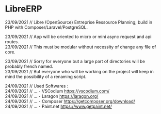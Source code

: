 # LibreERP
23/09/2021 // Libre (OpenSource) Entreprise Ressource Planning, build in PHP with Composer/Laravel/PostgreSQL.

23/09/2021 // App will be oriented to micro or mini async request and api routes.\
23/09/2021 // This must be modular without necessity of change any file of core.

23/09/2021 // Sorry for everyone but a large part of directories will be probably french named.\
23/09/2021 // But everyone who will be working on the project will keep in mind the possibility of a renaming script.

24/09/2021 // Used Softwares :\
24/09/2021 // ... - VSCodium https://vscodium.com/ \
24/09/2021 // ... - Laragon https://laragon.org/ \
24/09/2021 // ... - Composer https://getcomposer.org/download/ \
24/09/2021 // ... - Paint.net https://www.getpaint.net/
